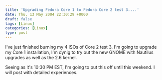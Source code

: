 ```yaml
---
title: 'Upgrading Fedora Core 1 to Fedora Core 2 test 3....'
date: Thu, 13 May 2004 22:30:29 +0000
draft: false
tags: [Linux]
categories: [Linux]
type: post
---
```


I've just finished burning my 4 ISOs of Core 2 test 3. I'm going to upgrade my Core 1 installation, I'm dynig to try out the new GNOME with Nautilus upgrades as well as the 2.6 kernel.

Seeing as it's 10:30 PM EST, I'm going to put this off until this weekend. I will post with detailed experiences.